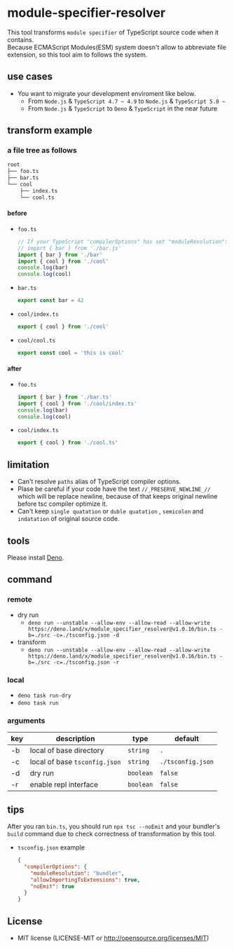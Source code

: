 # module-specifier-resolver
This tool transforms `module specifier` of TypeScript source code when it contains.  
Because ECMAScript Modules(ESM) system doesn't allow to abbreviate file extension, so this tool aim to follows the system.

## use cases
- You want to migrate your development enviroment like below.
  - From `Node.js` & `TypeScript 4.7 ~ 4.9` to `Node.js` & `TypeScript 5.0 ~`
  - From `Node.js` & `TypeScript` to `Deno` & `TypeScript` in the near future

## transform example

### a file tree as follows
```bash
root
├── foo.ts
├── bar.ts
└── cool
    ├── index.ts
    └── cool.ts
```

#### before

- `foo.ts`
  ```ts
  // If your TypeScript "compilerOptions" has set "moduleResolution": "nodenext", it will be like below.
  // import { bar } from './bar.js'
  import { bar } from './bar'
  import { cool } from './cool'
  console.log(bar)
  console.log(cool)
  ```
- `bar.ts`
  ```ts
  export const bar = 42
  ```

- `cool/index.ts`
  ```ts
  export { cool } from './cool'
  ```

- `cool/cool.ts`
  ```ts
  export const cool = 'this is cool'
  ```

#### after 

- `foo.ts`
  ```ts
  import { bar } from './bar.ts'
  import { cool } from './cool/index.ts'
  console.log(bar)
  console.log(cool)
  ```

- `cool/index.ts`
  ```ts
  export { cool } from './cool.ts'
  ```

## limitation
- Can't resolve `paths` alias of TypeScript compiler options.
- Plase be careful if your code have the text `//_PRESERVE_NEWLINE_//` which will be replace newline, because of that keeps original newline before tsc compiler optimize it.
- Can't keep `single quatation` or `duble quatation` , `semicolon` and `indatation` of original source code.

## tools
Please install [Deno](https://deno.land/manual@v1.30.3/getting_started/installation).

## command
### remote
- dry run
  - `deno run --unstable --allow-env --allow-read --allow-write https://deno.land/x/module_specifier_resolver@v1.0.16/bin.ts -b=./src -c=./tsconfig.json -d`
- transform
  - `deno run --unstable --allow-env --allow-read --allow-write https://deno.land/x/module_specifier_resolver@v1.0.16/bin.ts -b=./src -c=./tsconfig.json -r`
### local
- `deno task run-dry`
- `deno task run`

### arguments
| key | description | type | default |
|-----|-----|-----|-----|
| -b | local of base directory | `string` | `.` |
| -c  | local of base `tsconfig.json` | `string` | `./tsconfig.json` |
| -d  | dry run | `boolean` | `false` |
| -r  | enable repl interface | `boolean` | `false` |

## tips
After you ran `bin.ts`, you should run `npx tsc --noEmit` and your bundler's `build` command due to check correctness of transformation by this tool.
- `tsconfig.json` example
  ```json
  {
    "compilerOptions": {
      "moduleResolution": "bundler",
      "allowImportingTsExtensions": true,
      "noEmit": true
    }
  }
  ```

## License
- MIT license (LICENSE-MIT or http://opensource.org/licenses/MIT)
